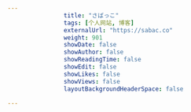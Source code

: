 ---
                title: "さばっこ"
                tags: [个人网站, 博客]
                externalUrl: "https://sabac.co"
                weight: 901
                showDate: false
                showAuthor: false
                showReadingTime: false
                showEdit: false
                showLikes: false
                showViews: false
                layoutBackgroundHeaderSpace: false
                ---

